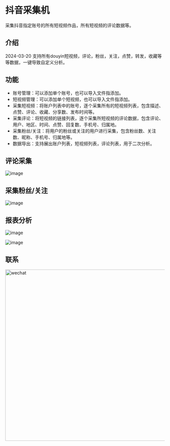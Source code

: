 # 抖音采集机
采集抖音指定账号的所有短视频作品，所有短视频的评论数据等。

## 介绍

2024-03-20   支持所有douyin短视频，评论，粉丝，关注，点赞，转发，收藏等等数据，一键导致自定义分析。


## 功能 
- 账号管理：可以添加单个账号，也可以导入文件指添加。
- 短视频管理：可以添加单个短视频，也可以导入文件指添加。
- 采集短视频：将账户列表中的账号，逐个采集所有的短视频列表，包含描述、点赞、评论、收藏、分享数、发布时间等。
- 采集评论：将短视频的链接列表，逐个采集所短视频的评论数据，包含评论、用户、地区、时间、点赞、回复数、手机号、归属地。
- 采集粉丝/关注：将用户的粉丝或关注的用户进行采集，包含粉丝数、关注数、昵称、手机号、归属地等。
- 数据导出：支持展出账户列表，短视频列表，评论列表，用于二次分析。

## 评论采集
![image](https://github.com/juzhesys/douyinComment/assets/151597488/3e7c8994-870e-4076-9b76-edd1ab97d236)

## 采集粉丝/关注
![image](https://github.com/juzhesys/douyinComment/assets/151597488/8abb2e72-8eed-4661-9dd7-342ef34c24e7)


## 报表分析 
![image](https://github.com/juzhesys/douyinComment/assets/151597488/fb257a44-0b28-4ef7-a087-4ed8d6316b14)

![image](https://github.com/juzhesys/douyinComment/assets/151597488/8b38bea6-fcc8-4a38-8a50-357f7e516aba)




## 联系
<img width="542" alt="wechat" src="https://github.com/juzhesys/douyin_livedata/assets/151597488/ad4b1683-bef5-4233-b836-87d270f6278f">
